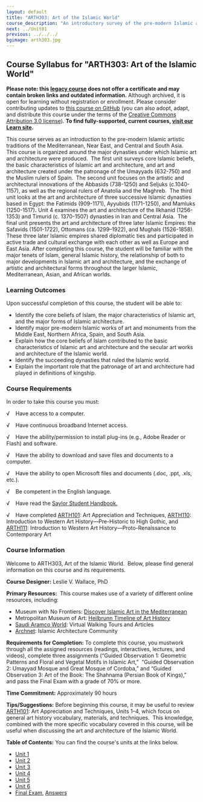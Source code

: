 ```yaml
---
layout: default
title: "ARTH303: Art of the Islamic World"
course_description: "An introductory survey of the pre-modern Islamic artistic and architectural traditions of the Islamic dynasties in the Mediterranean, Near East, and Central and South Asia."
next: ../Unit01
previous: ../../../
bgimage: arth303.jpg
---
```

Course Syllabus for "ARTH303: Art of the Islamic World"
-------------------------------------------------------

**Please note: this [legacy course](https://sayloracademy.zendesk.com/hc/en-us/articles/206089967) does not offer a certificate and may contain 
broken links and outdated information.** Although archived, it is open 
for learning without registration or enrollment. Please consider contributing 
updates to [this course on GitHub](https://github.com/saylordotorg/course_arth303) 
(you can also adopt, adapt, and distribute this course under the terms of 
the [Creative Commons Attribution 3.0 license](http://creativecommons.org/licenses/by/3.0/)). **To find fully-supported, current courses, [visit our 
Learn site](https://learn.saylor.org).**

This course serves as an introduction to the pre-modern Islamic artistic
traditions of the Mediterranean, Near East, and Central and South Asia. 
This course is organized around the major dynasties under which Islamic
art and architecture were produced.  The first unit surveys core Islamic
beliefs, the basic characteristics of Islamic art and architecture, and
art and architecture created under the patronage of the Umayyads
(632-750) and the Muslim rulers of Spain.  The second unit focuses on
the artistic and architectural innovations of the Abbasids (738-1250)
and Seljuks (c.1040-1157), as well as the regional rulers of Anatolia
and the Maghreb.  The third unit looks at the art and architecture of
three successive Islamic dynasties based in Egypt: the Fatimids
(909-1171), Ayyubids (1171-1250), and Mamluks (1250-1517)**.** Unit 4
examines the art and architecture of the Ilkhanid (1256-1353) and
Timurid (c. 1370-1507) dynasties in Iran and Central Asia.  The final
unit presents the art and architecture of three later Islamic Empires:
the Safavids (1501-1722), Ottomans (ca. 1299–1922), and Mughals
(1526-1858).  These three later Islamic empires shared diplomatic ties
and participated in active trade and cultural exchange with each other
as well as Europe and East Asia. After completing this course, the
student will be familiar with the major tenets of Islam, general Islamic
history, the relationship of both to major developments in Islamic art
and architecture, and the exchange of artistic and architectural forms
throughout the larger Islamic, Mediterranean, Asian, and African worlds.

### Learning Outcomes

Upon successful completion of this course, the student will be able
to:  
  

-   Identify the core beliefs of Islam, the major characteristics of
    Islamic art, and the major forms of Islamic architecture.
-   Identify major pre-modern Islamic works of art and monuments from
    the Middle East, Northern Africa, Spain, and South Asia.
-   Explain how the core beliefs of Islam contributed to the basic
    characteristics of Islamic art and architecture and the secular art
    works and architecture of the Islamic world.
-   Identify the succeeding dynasties that ruled the Islamic world.
-   Explain the important role that the patronage of art and
    architecture had played in definitions of kingship.

### Course Requirements

In order to take this course you must:  
  
 √    Have access to a computer.  
  
 √    Have continuous broadband Internet access.  
  
 √    Have the ability/permission to install plug-ins (e.g., Adobe
Reader or Flash) and software.  
  
 √    Have the ability to download and save files and documents to a
computer.  
  
 √    Have the ability to open Microsoft files and documents (.doc,
.ppt, .xls, etc.).  
  
 √    Be competent in the English language.

√    Have read the [Saylor Student
Handbook.](https://resources.saylor.org/wwwresources/archived/site/wp-content/uploads/2012/05/Saylor-StudentHandbook.pdf)

√    Have completed [ARTH101](http://www.saylor.org/courses/arth101/):
Art Appreciation and Techniques,
[ARTH110](http://www.saylor.org/arth110): Introduction to Western Art
History—Pre-Historic to High Gothic, and
[ARTH111](http://www.saylor.org/courses/arth111/): Introduction to
Western Art History—Proto-Renaissance to Contemporary Art

### Course Information

Welcome to ARTH303, Art of the Islamic World.  Below, please find
general information on this course and its requirements. 

**Course Designer:** Leslie V. Wallace, PhD

**Primary Resources:**  This course makes use of a variety of different
online resources, including:

-   Museum with No Frontiers: [Discover Islamic Art in the
    Mediterranean](http://www.discoverislamicart.org/exhibitions/ISL/)
-   Metropolitan Museum of Art: [Heilbrunn Timeline of Art
    History](http://www.metmuseum.org/toah/)
-   [Saudi Aramco World](http://www.saudiaramcoworld.com/issue/201102/):
    Virtual Walking Tours and Articles
-   [Archnet](https://archnet.org/lobby/): Islamic Architecture
    Community

**Requirements for Completion:** To complete this course, you mustwork
through all the assigned resources (readings, interactives, lectures,
and videos), complete three assignments (“Guided Observation 1:
Geometric Patterns and Floral and Vegetal Motifs in Islamic Art,” 
“Guided Observation 2: Umayyad Mosque and Great Mosque of Cordoba,” and
“Guided Observation 3: Art of the Book: The Shahnama (Persian Book of
Kings),” and pass the Final Exam with a grade of 70% or more.

**Time Commitment:** Approximately 90 hours

**Tips/Suggestions:** Before beginning this course, it may be useful to
review [ARTH101](http://www.saylor.org/courses/arth101/): Art
Appreciation and Techniques, Units 1–4, which focus on general art
history vocabulary, materials, and techniques.  This knowledge, combined
with the more specific vocabulary covered in this course, will be useful
when discussing the art and architecture of the Islamic World.

**Table of Contents:** You can find the course's units at the links below.

- [Unit 1](https://legacy.saylor.org/arth303/Unit01/)
- [Unit 2](https://legacy.saylor.org/arth303/Unit02/)
- [Unit 3](https://legacy.saylor.org/arth303/Unit03/)
- [Unit 4](https://legacy.saylor.org/arth303/Unit04/)
- [Unit 5](https://legacy.saylor.org/arth303/Unit05/)
- [Unit 6](https://legacy.saylor.org/arth303/Unit06/)
- [Final Exam](http://saylordotorg.github.io/LegacyExams/ARTH/ARTH303/ARTH303-FinalExam.html), [Answers](http://saylordotorg.github.io/LegacyExams/ARTH/ARTH303/ARTH303-FinalExam-Answers.html)
